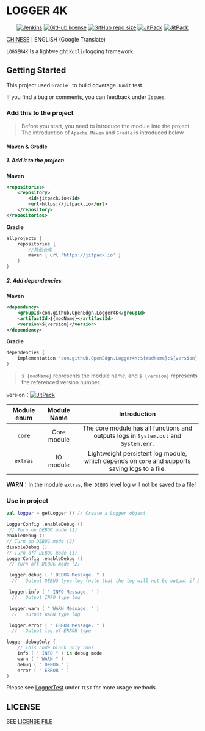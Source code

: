 # LOGGER 4K

<p style="text-align: center">
<a href="https://jenkins.open-edgn.tech/job/Logger4K/" target="_blank"><img alt="Jenkins" src="https://img.shields.io/jenkins/build?jobUrl=https%3A%2F%2Fjenkins.open-edgn.tech%2Fjob%2FLogger4K%2F&style=flat-square"/></a>
<a href="LICENSE"><img alt="GitHub license" src="https://img.shields.io/github/license/OpenEdgn/Logger4K?color=green&style=flat-square"></a>
<a href="#"><img alt="GitHub repo size" src="https://img.shields.io/github/repo-size/OpenEdgn/Logger4K?color=green&style=flat-square"></a>
<a href="https://jitpack.io/#OpenEdgn/Logger4K" target="_blank"> <img alt="JitPack" src="https://img.shields.io/jitpack/v/github/OpenEdgn/Logger4K?color=green&style=flat-square"></a>
<a href="https://jenkins.open-edgn.tech/job/Logger4K/" target="_blank"> <img alt="JitPack" src="https://img.shields.io/badge/Jenkins-Nightly-green?color=red&style=flat-square"></a>
</p>

[CHINESE](README_CN.md) | ENGLISH (Google Translate)


`LOGGER4K` Is a lightweight `Kotlin`logging framework.

## Getting Started

This project used `Gradle ` to build coverage `Junit` test.

If you find a bug or comments, you can feedback under `Issues`.


### Add this to the project


> Before you start, you need to introduce the module into the project. The introduction of `Apache Maven` and `Gradle` is introduced below.

#### Maven & Gradle

##### 1. Add it to the project:


**Maven**

```xml
<repositories>
    <repository>
        <id>jitpack.io</id>
        <url>https://jitpack.io</url>
    </repository>
</repositories>
```

**Gradle**

```groovy
allprojects {
	repositories {
        //其他仓库 
		maven { url 'https://jitpack.io' }
	}
}
```

#####  2. Add dependencies

**Maven** 

```xml
<dependency>
    <groupId>com.github.OpenEdgn.Logger4K</groupId>
    <artifactId>${modName}</artifactId>
    <version>${version}</version>
</dependency>
```

**Gradle**

```groovy
dependencies {
    implementation 'com.github.OpenEdgn.Logger4K:${modName}:${version}'
}
```

> `$ {modName}` represents the module name, and `$ {version}` represents the referenced version number.

version：[![JitPack](https://img.shields.io/jitpack/v/github/OpenEdgn/Logger4K?label=version&style=flat-square)](https://jitpack.io/#OpenEdgn/Logger4K)

| Module enum |     Module Name     |                               Introduction                               |
| :------: | :----------: | :--------------------------------------------------------------: |
|  `core`  | Core module | The core module has all functions and outputs logs in `System.out` and` System.err`. |
| `extras` | IO module |     Lightweight persistent log module, which depends on `core` and supports saving logs to a file.    |

 **WARN**：In the module `extras`, the` DEBUG` level log will not be saved to a file!

###  Use in project


``` kotlin
val logger = getLogger () // Create a Logger object

LoggerConfig .enableDebug () 
 // Turn on DEBUG mode (1)
enableDebug ()
// Turn on DEBUG mode (2)
disableDebug ()
// Turn off DEBUG mode (1) 
LoggerConfig .enableDebug ()
 // Turn off DEBUG mode (2)

 logger.debug ( " DEBUG Message. " ) 
  //   Output DEBUG type log (note that the log will not be output if DEBUG is not enabled)

 logger.info ( " INFO Message. " ) 
  //   Output INFO type log

 logger.warn ( " WARN Message. " ) 
  //   Output WARN type log

 logger.error ( " ERROR Message. " ) 
  //   Output log of ERROR type

logger.debugOnly { 
    // This code block only runs 
    info ( " INFO " ) in debug mode
    warn ( " WARN " )
    debug ( " DEBUG " )
    error ( " ERROR " )
}

```
Please see [LoggerTest](./core/src/test/kotlin/com/github/openEdgn/logger4k/LoggerTest.kt) under `TEST` for more usage methods.
## LICENSE

SEE [LICENSE FILE](./LICENSE)
